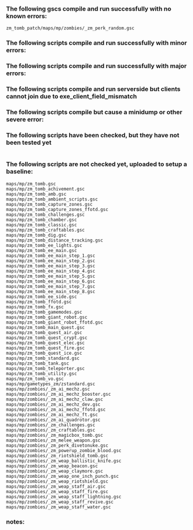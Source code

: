 ### The following gscs compile and run successfully with no known errors:
```
zm_tomb_patch/maps/mp/zombies/_zm_perk_random.gsc
```
### The following scripts compile and run successfully with minor errors:

### The following scripts compile and run successfully with major errors:

### The following scripts compile and run serverside but clients cannot join due to exe_client_field_mismatch

### The following scripts compile but cause a minidump or other severe error:

### The following scripts have been checked, but they have not been tested yet
```

```

### The following scripts are not checked yet, uploaded to setup a baseline:
```
maps/mp/zm_tomb.gsc
maps/mp/zm_tomb_achivement.gsc
maps/mp/zm_tomb_amb.gsc
maps/mp/zm_tomb_ambient_scripts.gsc
maps/mp/zm_tomb_capture_zones.gsc
maps/mp/zm_tomb_capture_zones_ffotd.gsc
maps/mp/zm_tomb_challenges.gsc
maps/mp/zm_tomb_chamber.gsc
maps/mp/zm_tomb_classic.gsc
maps/mp/zm_tomb_craftables.gsc
maps/mp/zm_tomb_dig.gsc
maps/mp/zm_tomb_distance_tracking.gsc
maps/mp/zm_tomb_ee_lights.gsc
maps/mp/zm_tomb_ee_main.gsc
maps/mp/zm_tomb_ee_main_step_1.gsc
maps/mp/zm_tomb_ee_main_step_2.gsc
maps/mp/zm_tomb_ee_main_step_3.gsc
maps/mp/zm_tomb_ee_main_step_4.gsc
maps/mp/zm_tomb_ee_main_step_5.gsc
maps/mp/zm_tomb_ee_main_step_6.gsc
maps/mp/zm_tomb_ee_main_step_7.gsc
maps/mp/zm_tomb_ee_main_step_8.gsc
maps/mp/zm_tomb_ee_side.gsc
maps/mp/zm_tomb_ffotd.gsc
maps/mp/zm_tomb_fx.gsc
maps/mp/zm_tomb_gamemodes.gsc
maps/mp/zm_tomb_giant_robot.gsc
maps/mp/zm_tomb_giant_robot_ffotd.gsc
maps/mp/zm_tomb_main_quest.gsc
maps/mp/zm_tomb_quest_air.gsc
maps/mp/zm_tomb_quest_crypt.gsc
maps/mp/zm_tomb_quest_elec.gsc
maps/mp/zm_tomb_quest_fire.gsc
maps/mp/zm_tomb_quest_ice.gsc
maps/mp/zm_tomb_standard.gsc
maps/mp/zm_tomb_tank.gsc
maps/mp/zm_tomb_teleporter.gsc
maps/mp/zm_tomb_utility.gsc
maps/mp/zm_tomb_vo.gsc
maps/mp/gametypes_zm/zstandard.gsc
maps/mp/zombies/_zm_ai_mechz.gsc
maps/mp/zombies/_zm_ai_mechz_booster.gsc
maps/mp/zombies/_zm_ai_mechz_claw.gsc
maps/mp/zombies/_zm_ai_mechz_dev.gsc
maps/mp/zombies/_zm_ai_mechz_ffotd.gsc
maps/mp/zombies/_zm_ai_mechz_ft.gsc
maps/mp/zombies/_zm_ai_quadrotor.gsc
maps/mp/zombies/_zm_challenges.gsc
maps/mp/zombies/_zm_craftables.gsc
maps/mp/zombies/_zm_magicbox_tomb.gsc
maps/mp/zombies/_zm_melee_weapon.gsc
maps/mp/zombies/_zm_perk_divetonuke.gsc
maps/mp/zombies/_zm_powerup_zombie_blood.gsc
maps/mp/zombies/_zm_riotshield_tomb.gsc
maps/mp/zombies/_zm_weap_ballistic_knife.gsc
maps/mp/zombies/_zm_weap_beacon.gsc
maps/mp/zombies/_zm_weap_claymore.gsc
maps/mp/zombies/_zm_weap_one_inch_punch.gsc
maps/mp/zombies/_zm_weap_riotshield.gsc
maps/mp/zombies/_zm_weap_staff_air.gsc
maps/mp/zombies/_zm_weap_staff_fire.gsc
maps/mp/zombies/_zm_weap_staff_lightning.gsc
maps/mp/zombies/_zm_weap_staff_revive.gsc
maps/mp/zombies/_zm_weap_staff_water.gsc
```

### notes:
